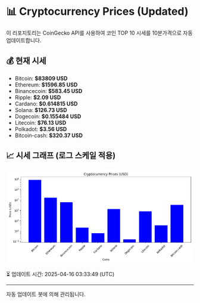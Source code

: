 
# 📊 Cryptocurrency Prices (Updated)

이 리포지토리는 CoinGecko API를 사용하여 코인 TOP 10 시세를 10분가격으로 자동 업데이트합니다.

## 💰 현재 시세
- Bitcoin: **$83809 USD**
- Ethereum: **$1596.85 USD**
- Binancecoin: **$583.45 USD**
- Ripple: **$2.09 USD**
- Cardano: **$0.614815 USD**
- Solana: **$126.73 USD**
- Dogecoin: **$0.155484 USD**
- Litecoin: **$76.13 USD**
- Polkadot: **$3.56 USD**
- Bitcoin-cash: **$320.37 USD**

## 📈 시세 그래프 (로그 스케일 적용)
![Crypto Prices](crypto_prices.png)

⏳ 업데이트 시간: 2025-04-16 03:33:49 (UTC)

---
자동 업데이트 봇에 의해 관리됩니다.
